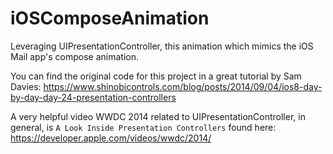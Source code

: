 # iOSComposeAnimation
Leveraging UIPresentationController, this animation which mimics the iOS Mail app's compose animation.

You can find the original code for this project in a great tutorial by Sam Davies:
https://www.shinobicontrols.com/blog/posts/2014/09/04/ios8-day-by-day-day-24-presentation-controllers

A very helpful video WWDC 2014 related to UIPresentationController, in general, is `A Look Inside Presentation Controllers` found here:
https://developer.apple.com/videos/wwdc/2014/
